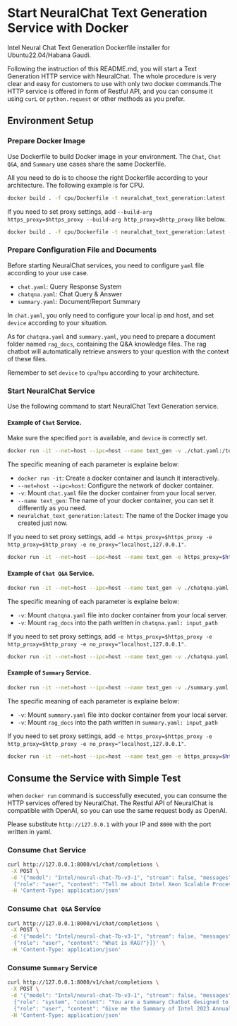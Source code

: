 # Start NeuralChat Text Generation Service with Docker
Intel Neural Chat Text Generation Dockerfile installer for Ubuntu22.04/Habana Gaudi.

Following the instruction of this README.md, you will start a Text Generation HTTP service with NeuralChat. The whole procedure is very clear and easy for customers to use with only two docker commands.The HTTP service is offered in form of Restful API, and you can consume it using `curL` or `python.request` or other methods as you prefer.

## Environment Setup

### Prepare Docker Image
Use Dockerfile to build Docker image in your environment. The `Chat`, `Chat Q&A`, and `Summary` use cases share the same Dockerfile. 

All you need to do is to choose the right Dockerfile according to your architecture. The following example is for CPU.

```bash
docker build . -f cpu/Dockerfile -t neuralchat_text_generation:latest
```

If you need to set proxy settings, add `--build-arg https_proxy=$https_proxy --build-arg http_proxy=$http_proxy` like below.


```bash
docker build . -f cpu/Dockerfile -t neuralchat_text_generation:latest --build-arg https_proxy=$https_proxy --build-arg http_proxy=$http_proxy
```  

### Prepare Configuration File and Documents
Before starting NeuralChat services, you need to configure `yaml` file according to your use case. 

- `chat.yaml`: Query Response System
- `chatqna.yaml`: Chat Query & Answer
- `summary.yaml`: Document/Report Summary

In `chat.yaml`, you only need to configure your local ip and host, and set `device` according to your situation.

As for `chatqna.yaml` and `summary.yaml`, you need to prepare a document folder named `rag_docs`, containing the Q&A knowledge files. The rag chatbot will automatically retrieve answers to your question with the context of these files.

Remember to set `device` to `cpu`/`hpu` according to your architecture.


### Start NeuralChat Service
Use the following command to start NeuralChat Text Generation service. 

#### Example of `Chat` Service.

Make sure the specified `port` is available, and `device` is correctly set.

```bash
docker run -it --net=host --ipc=host --name text_gen -v ./chat.yaml:/text_generation.yaml neuralchat_text_generation:latest
```

The specific meaning of each parameter is explaine below:
- `docker run -it`: Create a docker container and launch it interactively.
- `--net=host --ipc=host`: Configure the network of docker container.
- `-v`: Mount `chat.yaml` file the docker container from your local server.
- `--name text_gen`: The name of your docker container, you can set it differently as you need.
- `neuralchat_text_generation:latest`: The name of the Docker image you created just now.

If you need to set proxy settings, add `-e https_proxy=$https_proxy -e http_proxy=$http_proxy -e no_proxy="localhost,127.0.0.1"`.

```bash
docker run -it --net=host --ipc=host --name text_gen -e https_proxy=$https_proxy -e http_proxy=$http_proxy -e no_proxy="localhost,127.0.0.1" -v ./chat.yaml:/text_generation.yaml neuralchat_text_generation:latest
```

#### Example of `Chat Q&A` Service.

```bash
docker run -it --net=host --ipc=host --name text_gen -v ./chatqna.yaml:/text_generation.yaml -v ./rag_docs:/rag_docs neuralchat_text_generation:latest
```

The specific meaning of each parameter is explaine below:
- `-v`: Mount `chatqna.yaml` file into docker container from your local server.
- `-v`: Mount `rag_docs` into the path written in `chatqna.yaml: input_path`

If you need to set proxy settings, add `-e https_proxy=$https_proxy -e http_proxy=$http_proxy -e no_proxy="localhost,127.0.0.1"`.

```bash
docker run -it --net=host --ipc=host --name text_gen -v ./chatqna.yaml:/text_generation.yaml -v ./rag_docs:/rag_docs  -e https_proxy=$https_proxy -e http_proxy=$http_proxy -e no_proxy="localhost,127.0.0.1" neuralchat_text_generation:latest
```


#### Example of `Summary` Service.

```bash
docker run -it --net=host --ipc=host --name text_gen -v ./summary.yaml:/text_generation.yaml -v ./rag_docs:/rag_docs neuralchat_text_generation:latest
```

The specific meaning of each parameter is explaine below:
- `-v`: Mount `summary.yaml` file into docker container from your local server.
- `-v`: Mount `rag_docs` into the path written in `summary.yaml: input_path`

If you need to set proxy settings, add `-e https_proxy=$https_proxy -e http_proxy=$http_proxy -e no_proxy="localhost,127.0.0.1"`.

```bash
docker run -it --net=host --ipc=host --name text_gen -e https_proxy=$https_proxy -e http_proxy=$http_proxy -e no_proxy="localhost,127.0.0.1" -v ./summary.yaml:/text_generation.yaml -v ./rag_docs:/rag_docs neuralchat_text_generation:latest
```


## Consume the Service with Simple Test
when `docker run` command is successfully executed, you can consume the HTTP services offered by NeuralChat. The Restful API of NeuralChat is compatible with OpenAI, so you can use the same request body as OpenAI.


Please substitute `http://127.0.0.1` with your IP and `8000` with the port written in yaml.



### Consume `Chat` Service
```bash
curl http://127.0.0.1:8000/v1/chat/completions \
 -X POST \
 -d '{"model": "Intel/neural-chat-7b-v3-1", "stream": false, "messages": [
  {"role": "user", "content": "Tell me about Intel Xeon Scalable Processors."}]}' \
 -H 'Content-Type: application/json'
```


### Consume `Chat Q&A` Service
```bash
curl http://127.0.0.1:8000/v1/chat/completions \
 -X POST \
 -d '{"model": "Intel/neural-chat-7b-v3-1", "stream": false, "messages": [
  {"role": "user", "content": "What is RAG?"}]}' \
 -H 'Content-Type: application/json'
```

### Consume `Summary` Service
```bash
curl http://127.0.0.1:8000/v1/chat/completions \
 -X POST \
 -d '{"model": "Intel/neural-chat-7b-v3-1", "stream": false, "messages": [
  {"role": "system", "content": "You are a Summary Chatbot designed to help users quickly understand the main points of given texts. Your primary skill is summarization, which involves condensing lengthy information into concise, easily digestible summaries. When users provide you with text, whether it is an article, a document, or any form of written content, your task is to analyze the content and produce a summary that captures the essential information and key points. You should ensure that your summaries are accurate, neutral, and free from personal opinions or interpretations. Your goal is to save users time and make information more accessible by highlighting the most important aspects of the content they are interested in."},
  {"role": "user", "content": "Give me the Summary of Intel 2023 Annual Report."}]}' \
 -H 'Content-Type: application/json'
```
